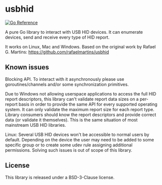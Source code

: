 # usbhid

[![Go Reference](https://pkg.go.dev/badge/github.com/buglloc/usbhid.svg)](https://pkg.go.dev/github.com/buglloc/usbhid)

A pure Go library to interact with USB HID devices. It can enumerate devices, send and receive every type of HID report.

It works on Linux, Mac and Windows.
Based on the original work by Rafael G. Martins: https://github.com/rafaelmartins/usbhid

## Known issues

Blocking API. To interact with it asynchronously please use goroutines/channels and/or some synchronization primitives.

Due to Windows not allowing userspace applications to access the full HID report descriptors, this library can't validate report data sizes on a per-report basis in order to provide the same API for every supported operating system. It can only validate the maximum report size for each report type. Library consumers should know the report descriptors and provide correct data (or validate it themselves). This is the same situation of most mainstream USB HID libraries.

Linux: Several USB HID devices won't be accessible to normal users by default. Depending on the device the user may need to be added to some specific group or to create some udev rule assigning additional permissions. Solving such issues is out of scope of this library.


## License

This library is released under a BSD-3-Clause license.
